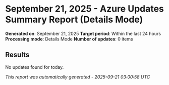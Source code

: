 # September 21, 2025 - Azure Updates Summary Report (Details Mode)

**Generated on**: September 21, 2025
**Target period**: Within the last 24 hours
**Processing mode**: Details Mode
**Number of updates**: 0 items

## Results

No updates found for today.


*This report was automatically generated - 2025-09-21 03:00:58 UTC*